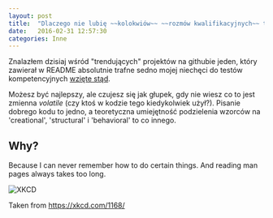 ```yaml
---
layout: post
title:  "Dlaczego nie lubię ~~kolokwiów~~ ~~rozmów kwalifikacyjnych~~ testów kompetencyjnych"
date:   2016-02-31 12:57:30
categories: Inne
---
```


Znalazłem dzisiaj wśród "trendujących" projektów na githubie jeden, który zawierał w README absolutnie trafne sedno mojej niechęci do testów kompetencyjnych [wzięte stąd](https://github.com/santinic/how2). 

Możesz być najlepszy, ale czujesz się jak głupek, gdy nie wiesz co to jest zmienna *volatile* (czy ktoś w kodzie tego kiedykolwiek użył?). Pisanie dobrego kodu to jedno, a teoretyczna umiejętność podzielenia wzorców na 'creational', 'structural' i 'behavioral' to co innego.

## Why?
Because I can never remember how to do certain things. And reading man pages always takes too long.

![XKCD](http://imgs.xkcd.com/comics/tar.png)

Taken from https://xkcd.com/1168/
